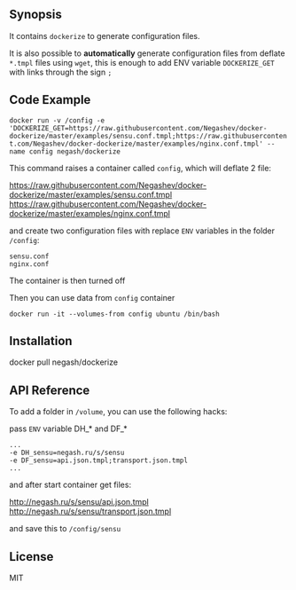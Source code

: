 ## Synopsis
It contains `dockerize` to generate configuration files.

It is also possible to **automatically** generate configuration files from deflate `*.tmpl` files using `wget`, this is enough to add ENV variable `DOCKERIZE_GET` with links through the sign `;`

## Code Example

```docker run -v /config -e 'DOCKERIZE_GET=https://raw.githubusercontent.com/Negashev/docker-dockerize/master/examples/sensu.conf.tmpl;https://raw.githubusercontent.com/Negashev/docker-dockerize/master/examples/nginx.conf.tmpl' --name config negash/dockerize```

This command raises a container called `config`, which will deflate 2 file:

https://raw.githubusercontent.com/Negashev/docker-dockerize/master/examples/sensu.conf.tmpl
https://raw.githubusercontent.com/Negashev/docker-dockerize/master/examples/nginx.conf.tmpl

and create two configuration files with replace `ENV` variables in the folder `/config`:
```
sensu.conf
nginx.conf
```
The container is then turned off

Then you can use data from `config` container

```docker run -it --volumes-from config ubuntu /bin/bash```

## Installation
docker pull negash/dockerize

## API Reference

To add a folder in `/volume`, you can use the following hacks:

pass `ENV` variable DH_* and DF_*
```
...
-e DH_sensu=negash.ru/s/sensu
-e DF_sensu=api.json.tmpl;transport.json.tmpl
...
```

and after start container get files:

http://negash.ru/s/sensu/api.json.tmpl
http://negash.ru/s/sensu/transport.json.tmpl

and save this to `/config/sensu`

## License

MIT
